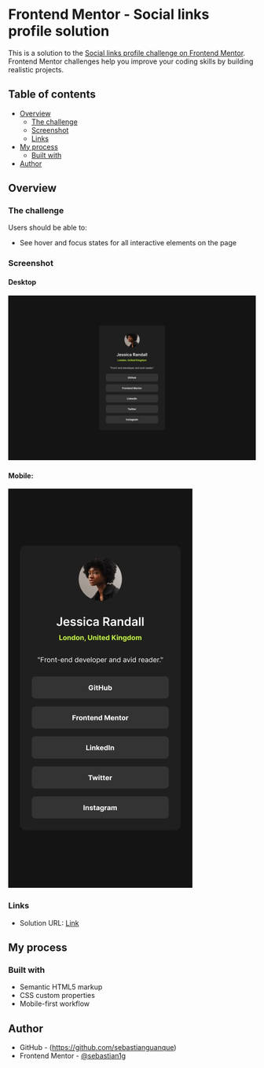 # Frontend Mentor - Social links profile solution

This is a solution to the [Social links profile challenge on Frontend Mentor](https://www.frontendmentor.io/challenges/social-links-profile-UG32l9m6dQ). Frontend Mentor challenges help you improve your coding skills by building realistic projects.

## Table of contents

- [Overview](#overview)
  - [The challenge](#the-challenge)
  - [Screenshot](#screenshot)
  - [Links](#links)
- [My process](#my-process)
  - [Built with](#built-with)
- [Author](#author)

## Overview

### The challenge

Users should be able to:

- See hover and focus states for all interactive elements on the page

### Screenshot

#### Desktop

![](./design/destkop-design.jpg)

#### Mobile:

![](./design/mobile-design.jpg)

### Links

- Solution URL: [Link](https://your-solution-url.com)

## My process

### Built with

- Semantic HTML5 markup
- CSS custom properties
- Mobile-first workflow

## Author

- GitHub - (https://github.com/sebastianguanque)
- Frontend Mentor - [@sebastian1g](https://www.frontendmentor.io/profile/sebastian1g)
